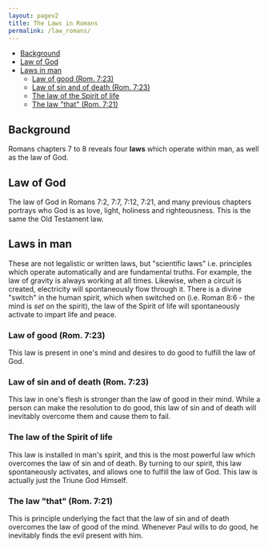 ```yaml
---
layout: pagev2
title: The Laws in Romans
permalink: /law_romans/
---
```

- [Background](#background)
- [Law of God](#law-of-god)
- [Laws in man](#laws-in-man)
  - [Law of good (Rom. 7:23)](#law-of-good-rom-723)
  - [Law of sin and of death (Rom. 7:23)](#law-of-sin-and-of-death-rom-723)
  - [The law of the Spirit of life](#the-law-of-the-spirit-of-life)
  - [The law "that" (Rom. 7:21)](#the-law-that-rom-721)

## Background

Romans chapters 7 to 8 reveals four **laws** which operate within man, as well as the law of God.

## Law of God

The law of God in Romans 7:2, 7:7, 7:12, 7:21, and many previous chapters portrays who God is as love, light, holiness and righteousness. This is the same the Old Testament law.

## Laws in man

These are not legalistic or written laws, but "scientific laws" i.e. principles which operate automatically and are fundamental truths. For example, the law of gravity is always working at all times. Likewise, when a circuit is created, electricity will spontaneously flow through it. There is a divine "switch" in the human spirit, which when switched on (i.e. Roman 8:6 - the mind is *set* on the spirit), the law of the Spirit of life will spontaneously activate to impart life and peace.

### Law of good (Rom. 7:23)

This law is present in one's mind and desires to do good to fulfill the law of God.

### Law of sin and of death (Rom. 7:23)

This law in one's flesh is stronger than the law of good in their mind. While a person can make the resolution to do good, this law of sin and of death will inevitably overcome them and cause them to fail.

### The law of the Spirit of life

This law is installed in man's spirit, and this is the most powerful law which overcomes the law of sin and of death. By turning to our spirit, this law spontaneously activates, and allows one to fulfill the law of God. This law is actually just the Triune God Himself.

### The law "that" (Rom. 7:21)

This is principle underlying the fact that the law of sin and of death overcomes the law of good of the mind. Whenever Paul wills to do good, he inevitably finds the evil present with him.

